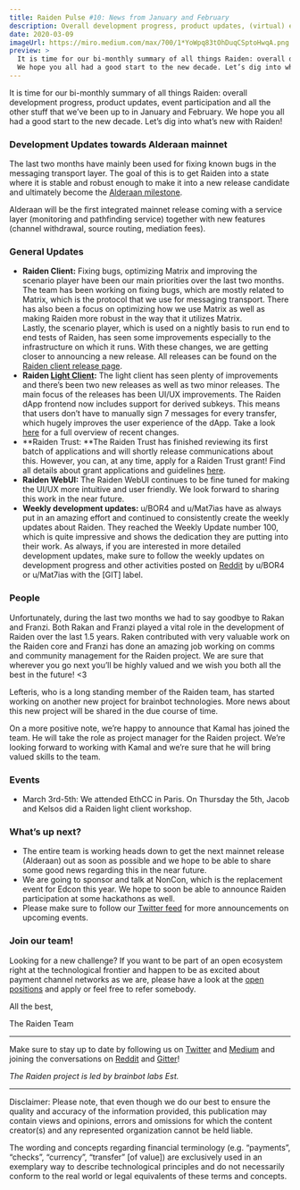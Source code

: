 ```yaml
---
title: Raiden Pulse #10: News from January and February
description: Overall development progress, product updates, (virtual) event participation and all the other stuff that we’ve been up to in January and February.
date: 2020-03-09
imageUrl: https://miro.medium.com/max/700/1*YoWpq83tOhDuqCSptoHwqA.png 
preview: >
  It is time for our bi-monthly summary of all things Raiden: overall development progress, product updates, event participation and all the other stuff that we’ve been up to in January and February.
  We hope you all had a good start to the new decade. Let’s dig into what’s new with Raiden!
---
```


It is time for our bi-monthly summary of all things Raiden: overall development progress, product updates, event participation and all the other stuff that we’ve been up to in January and February. We hope you all had a good start to the new decade. Let’s dig into what’s new with Raiden!


### Development Updates towards Alderaan mainnet

The last two months have mainly been used for fixing known bugs in the messaging transport layer. The goal of this is to get Raiden into a state where it is stable and robust enough to make it into a new release candidate and ultimately become the [Alderaan milestone](https://github.com/raiden-network/raiden/milestone/14). 

Alderaan will be the first integrated mainnet release coming with a service layer (monitoring and pathfinding service) together with new features (channel withdrawal, source routing, mediation fees).


### General Updates



*   **Raiden Client:** Fixing bugs, optimizing Matrix and improving the scenario player have been our main priorities over the last two months. The team has been working on fixing bugs, which are mostly related to Matrix, which is the protocol that we use for messaging transport. There has also been a focus on optimizing how we use Matrix as well as making Raiden more robust in the way that it utilizes Matrix.  \
Lastly, the scenario player, which is used on a nightly basis to run end to end tests of Raiden, has seen some improvements especially to the infrastructure on which it runs. With these changes, we are getting closer to announcing a new release. All releases can be found on the [Raiden client release page](https://github.com/raiden-network/raiden/releases). 
*   **Raiden [Light Client](https://github.com/raiden-network/light-client):** The light client has seen plenty of improvements and there’s been two new releases as well as two minor releases. The main focus of the releases has been UI/UX improvements. The Raiden dApp frontend now includes support for derived subkeys. This means that users don’t have to manually sign 7 messages for every transfer, which hugely improves the user experience of the dApp. Take a look [here](https://github.com/raiden-network/light-client/releases) for a full overview of recent changes.
*   **Raiden Trust: **The Raiden Trust has finished reviewing its first batch of applications and will shortly release communications about this. However, you can, at any time, apply for a Raiden Trust grant! Find all details about grant applications and guidelines [here](https://www.raidentrust.li/). 
*   **Raiden WebUI:** The Raiden WebUI continues to be fine tuned for making the UI/UX more intuitive and user friendly. We look forward to sharing this work in the near future.
*   **Weekly development updates:** u/BOR4 and u/Mat7ias have as always put in an amazing effort and continued to consistently create the weekly updates about Raiden. They reached the Weekly Update number 100, which is quite impressive and shows the dedication they are putting into their work. As always, if you are interested in more detailed development updates, make sure to follow the weekly updates on development progress and other activities posted on [Reddit](https://www.reddit.com/r/raidennetwork/) by u/BOR4 or u/Mat7ias with the [GIT] label. 


### People

Unfortunately, during the last two months we had to say goodbye to Rakan and Franzi. Both Rakan and Franzi played a vital role in the development of Raiden over the last 1.5 years. Raken contributed with very valuable work on the Raiden core and Franzi has done an amazing job working on comms and community management for the Raiden project. We are sure that wherever you go next you’ll be highly valued and we wish you both all the best in the future! &lt;3

Lefteris, who is a long standing member of the Raiden team, has started working on another new project for brainbot technologies. More news about this new project will be shared in the due course of time.

On a more positive note, we’re happy to announce that Kamal has joined the team. He will take the role as project manager for the Raiden project. We’re looking forward to working with Kamal and we’re sure that he will bring valued skills to the team. 


### Events



*   March 3rd-5th: We attended EthCC in Paris. On Thursday the 5th, Jacob and Kelsos did a Raiden light client workshop.


### What’s up next?



*   The entire team is working heads down to get the next mainnet release (Alderaan) out as soon as possible and we hope to be able to share some good news regarding this in the near future.
*   We are going to sponsor and talk at NonCon, which is the replacement event for Edcon this year. We hope to soon be able to announce Raiden participation at some hackathons as well.
*   Please make sure to follow our [Twitter feed](https://twitter.com/raiden_network) for more announcements on upcoming events. 


### Join our team!

Looking for a new challenge? If you want to be part of an open ecosystem right at the technological frontier and happen to be as excited about payment channel networks as we are, please have a look at the [open positions](https://angel.co/brainbot-group/jobs) and apply or feel free to refer somebody.

All the best,

The Raiden Team

- - - 

Make sure to stay up to date by following us on [Twitter](https://twitter.com/raiden_network) and [Medium](https://medium.com/raiden-network) and joining the conversations on [Reddit](https://www.reddit.com/r/raidennetwork/) and [Gitter](https://gitter.im/raiden-network/raiden)!

_The Raiden project is led by brainbot labs Est._

- - - 

Disclaimer: Please note, that even though we do our best to ensure the quality and accuracy of the information provided, this publication may contain views and opinions, errors and omissions for which the content creator(s) and any represented organization cannot be held liable.

The wording and concepts regarding financial terminology (e.g. “payments”, “checks”, “currency”, “transfer” [of value]) are exclusively used in an exemplary way to describe technological principles and do not necessarily conform to the real world or legal equivalents of these terms and concepts.

